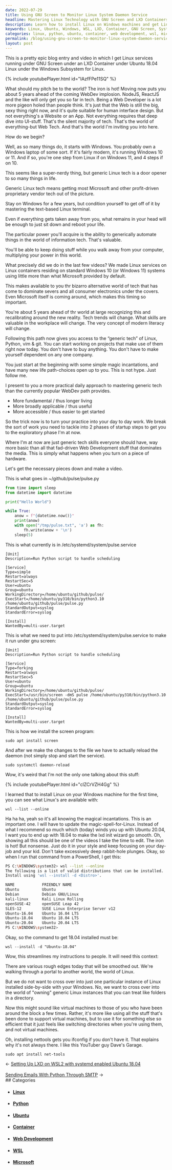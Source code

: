 ```yaml
---
date: 2022-07-29
title: Using GNU Screen to Monitor Linux System Daemon Service
headline: Mastering Linux Technology with GNU Screen and LXD Containers
description: Learn how to install Linux on Windows machines and get Linux services running under GNU Screen under an LXD Container. Discover the advantages of mastering generic Linux tech over web development and how to get started. I provide an example of a Python script to monitor a Linux system daemon service, and I walk you through the steps for installing Ubuntu 18.04, updating the file /etc/systemd/system/pulse.service, installing the program screen.
keywords: Linux, Ubuntu, Windows, WSL, LXD, Container, GNU Screen, System Daemon, Service, Monitor, Install, Update, File, Program, Command, Python, Script, Web Development, Advantages, Master
categories: linux, python, ubuntu, container, web development, wsl, microsoft
permalink: /blog/using-gnu-screen-to-monitor-linux-system-daemon-service/
layout: post
---
```



This is a pretty epic blog entry and video in which I get Linux services
running under GNU Screen under an LXD Container under Ubuntu 18.04 Linux under
the Windows Subsystem for Linux.

{% include youtubePlayer.html id="IAzfFPe11SQ" %}

What should my pitch be to the world? The iron is hot! Moving now puts you
about 5 years ahead of the coming WebDev implosion. NodeJS, ReactJS and the
like will only get you so far in tech. Being a Web Developer is a lot more
pigeon holed than people think. It's just that the Web is still the big, sexy
thing right now, and it's quite suitable for human interface design. But not
everything's a Website or an App. Not everything requires that deep dive into
UI-stuff. That's the silent majority of tech. That's the world of
everything-but Web Tech. And that's the world I'm inviting you into here.

How do we begin?

Well, as so many things do, it starts with Windows. You probably own a Windows
laptop of some sort. If it's fairly modern, it's running Windows 10 or 11. And
if so, you're one step from Linux if on Windows 11, and 4 steps if on 10.

This seems like a super-nerdy thing, but generic Linux tech is a door opener to
so many things in life.

Generic Linux tech means getting most Microsoft and other profit-driven
proprietary vendor tech out of the picture.

Stay on Windows for a few years, but condition yourself to get off of it by
mastering the text-based Linux terminal.

Even if everything gets taken away from you, what remains in your head will be
enough to just sit down and reboot your life.

The particular power you'll acquire is the ability to generically automate
things in the world of information tech. That's valuable.

You'll be able to keep doing stuff while you walk away from your computer,
multiplying your power in this world.

What precisely did we do in the last few videos? We made Linux services on
Linux containers residing on standard Windows 10 (or Windows 11) systems using
little more than what Microsoft provided by default.

This makes available to you thr bizarro alternative world of tech that has come
to dominate severs and all consumer electronics under the covers. Even
Microsoft itself is coming around, which makes this timing so important.

You're about 5 years ahead of thr world at large recognizing this and
recalibrating around the new reality. Tech trends will change. What skills are
valuable in the workplace will change. The very concept of modern literacy will
change.

Following this path now gives you access to the “generic tech” of Linux,
Python, vim & git. You can start working on projects that make use of them
right now today. You don't have to buy anything. You don't have to make
yourself dependent on any one company.

You just start at the beginning with some simple magic incantations, and have
many new life path-choices open up to you. This is not hype. Just follow me.

I present to you a more practical daily approach to mastering generic tech than
the currently popular WebDev path provides.

- More fundamental / thus longer living
- More broadly applicable / thus useful
- More accessible / thus easier to get started

So the trick now is to turn your practice into your day to day work. We break
the sort of work you need to tackle into 2 phases of startup steps to get you
to the exploratory phase I'm at now.

Where I'm at now are just generic tech skills everyone should have, way more
basic than all that fad-driven Web Development stuff that dominates the media.
This is simply what happens when you turn on a piece of hardware.

Let's get the necessary pieces down and make a video.

This is what goes in ~/github/pulse/pulse.py

```python
from time import sleep
from datetime import datetime

print("Hello World")

while True:
    anow = f"{datetime.now()}"
    print(anow)
    with open("/tmp/pulse.txt", 'a') as fh:
        fh.write(anow + '\n')
    sleep(5)
```

This is what currently is in /etc/systemd/system/pulse.service

```shell
[Unit]
Description=Run Python script to handle scheduling

[Service]
Type=simple
Restart=always
RestartSec=5
User=ubuntu
Group=ubuntu
WorkingDirectory=/home/ubuntu/github/pulse/
ExecStart=/home/ubuntu/py310/bin/python3.10 /home/ubuntu/github/pulse/pulse.py
StandardOutput=syslog
StandardError=syslog

[Install]
WantedBy=multi-user.target
```

This is what we need to put into /etc/systemd/system/pulse.service to make it
run under gnu screen:

```shell
[Unit]
Description=Run Python script to handle scheduling

[Service]
Type=forking
Restart=always
RestartSec=5
User=ubuntu
Group=ubuntu
WorkingDirectory=/home/ubuntu/github/pulse/
ExecStart=/usr/bin/screen -dmS pulse /home/ubuntu/py310/bin/python3.10 /home/ubuntu/github/pulse/pulse.py
StandardOutput=syslog
StandardError=syslog

[Install]
WantedBy=multi-user.target
```

This is how we install the screen program:

    sudo apt install screen

And after we make the changes to the file we have to actually reload the daemon
(not simply stop and start the service).

    sudo systemctl daemon-reload

Wow, it's weird that I'm not the only one talking about this stuff:

{% include youtubePlayer.html id="clZCrVZH4Gg" %}

I learned that to install Linux on your Windows machine for the first time, you
can see what Linux's are available with:

    wsl --list --online

Ha ha ha, yeah so it's all knowing the magical incantations. This is an
important one. I will have to update the magic-spell-for-Linux. Instead of what
I recommend so much which (today) winds you up with Ubuntu 20.04, I want you to
end up with 18.04 to make the lxd init wizard go smooth. Oh, showing all this
should be one of the videos I take the time to edit. The iron is hot! But
nonsense. Just do it in your style and keep focusing on your day-job and your
kid. Don't take excessively deep rabbit-hole plunges. Okay, so when I run that
command from a PowerShell, I get this:

```bash
PS C:\WINDOWS\system32> wsl --list --online
The following is a list of valid distributions that can be installed.
Install using 'wsl --install -d <Distro>'.

NAME            FRIENDLY NAME
Ubuntu          Ubuntu
Debian          Debian GNU/Linux
kali-linux      Kali Linux Rolling
openSUSE-42     openSUSE Leap 42
SLES-12         SUSE Linux Enterprise Server v12
Ubuntu-16.04    Ubuntu 16.04 LTS
Ubuntu-18.04    Ubuntu 18.04 LTS
Ubuntu-20.04    Ubuntu 20.04 LTS
PS C:\WINDOWS\system32>
```

Okay, so the command to get 18.04 installed must be:

    wsl --install -d "Ubuntu-18.04"

Wow, this streamlines my instructions to people. It will need this context:

There are various rough edges today that will be smoothed out. We're walking
through a portal to another world, the world of Linux.

But we do not want to cross over into just one particular instance of Linux
installed side-by-side with your Windows. No, we want to cross over into the
world of "owning" generic Linux instances that you can treat like folders in a
directory.

Now this might sound like virtual machines to those of you who have been around
the block a few times. Rather, it's more like using all the stuff that's been
done to support virtual machines, but to use it for something else so efficient
that it just feels like switching directories when you're using them, and not
virtual machines.

Oh, installing nettools gets you ifconfig if you don't have it. That explains
why it's not always there. I like this YouTuber guy Dave's Garage.

    sudo apt install net-tools

<div class="arrow-links"><div class="post-nav-prev"><span class="arrow">&larr;&nbsp;</span><a href="/blog/setting-up-lxd-on-wsl2-with-systemd-enabled-ubuntu-18-04/">Setting Up LXD on WSL2 with systemd enabled Ubuntu 18.04</a></div> &nbsp; <div class="post-nav-next"><a href="/blog/sending-emails-with-python-through-smtp/">Sending Emails With Python Through SMTP</a><span class="arrow">&nbsp;&rarr;</span></div></div>
## Categories

<ul>
<li><h4><a href='/linux/'>Linux</a></h4></li>
<li><h4><a href='/python/'>Python</a></h4></li>
<li><h4><a href='/ubuntu/'>Ubuntu</a></h4></li>
<li><h4><a href='/container/'>Container</a></h4></li>
<li><h4><a href='/web-development/'>Web Development</a></h4></li>
<li><h4><a href='/wsl/'>WSL</a></h4></li>
<li><h4><a href='/microsoft/'>Microsoft</a></h4></li></ul>